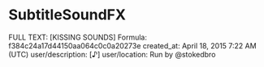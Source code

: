 # SubtitleSoundFX

FULL TEXT: [KISSING SOUNDS]
Formula: f384c24a17d44150aa064c0c0a20273e
created_at: April 18, 2015 7:22 AM (UTC)
user/description: [♪]
user/location: Run by @stokedbro
